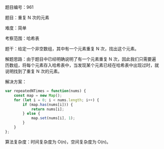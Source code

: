 题目编号：961

题目：重复 N 次的元素

难度：简单

考察范围：哈希表

题干：给定一个非空数组，其中有一个元素重复 N 次，找出这个元素。

解题思路：由于题目中已经明确说明了有一个元素重复 N 次，因此我们只需要遍历数组，将每个元素存入哈希表中，当发现某个元素已经在哈希表中出现过时，就说明找到了重复 N 次的元素。

解决方案：

```javascript
var repeatedNTimes = function(nums) {
    const map = new Map();
    for (let i = 0; i < nums.length; i++) {
        if (map.has(nums[i])) {
            return nums[i];
        } else {
            map.set(nums[i], 1);
        }
    }
};
```

算法复杂度：时间复杂度为 O(n)，空间复杂度为 O(n)。
